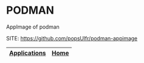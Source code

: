 # PODMAN
 
 AppImage of podman
 
 SITE: https://github.com/popsUlfr/podman-appimage

 | [Applications](https://portable-linux-apps.github.io/apps.html) | [Home](https://portable-linux-apps.github.io)
 | --- | --- |

